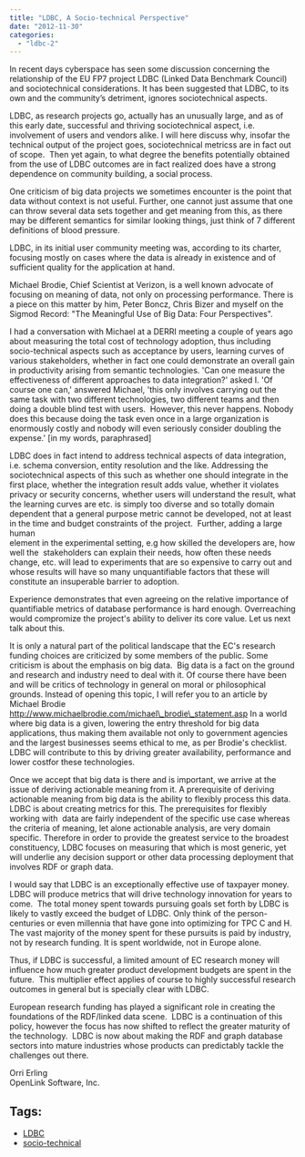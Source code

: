 ```yaml
---
title: "LDBC, A Socio-technical Perspective"
date: "2012-11-30"
categories: 
  - "ldbc-2"
---
```


In recent days cyberspace has seen some discussion concerning the relationship of the EU FP7 project LDBC (Linked Data Benchmark Council) and sociotechnical considerations. It has been suggested that LDBC, to its own and the community’s detriment, ignores sociotechnical aspects.

LDBC, as research projects go, actually has an unusually large, and as of this early date, successful and thriving sociotechnical aspect, i.e. involvement of users and vendors alike. I will here discuss why, insofar the technical output of the project goes, sociotechnical metricss are in fact out of scope.  Then yet again, to what degree the benefits potentially obtained from the use of LDBC outcomes are in fact realized does have a strong dependence on community building, a social process.

One criticism of big data projects we sometimes encounter is the point that data without context is not useful. Further, one cannot just assume that one can throw several data sets together and get meaning from this, as there may be different semantics for similar looking things, just think of 7 different definitions of blood pressure.

LDBC, in its initial user community meeting was, according to its charter, focusing mostly on cases where the data is already in existence and of sufficient quality for the application at hand.

Michael Brodie, Chief Scientist at Verizon, is a well known advocate of focusing on meaning of data, not only on processing performance. There is a piece on this matter by him, Peter Boncz, Chris Bizer and myself on the Sigmod Record: "The Meaningful Use of Big Data: Four Perspectives".

I had a conversation with Michael at a DERRI meeting a couple of years ago about measuring the total cost of technology adoption, thus including socio-technical aspects such as acceptance by users, learning curves of various stakeholders, whether in fact one could demonstrate an overall gain in productivity arising from semantic technologies. 'Can one measure the effectiveness of different approaches to data integration?' asked I. 'Of course one can,' answered Michael, 'this only involves carrying out the same task with two different technologies, two different teams and then doing a double blind test with users.  However, this never happens. Nobody does this because doing the task even once in a large organization is enormously costly and nobody will even seriously consider doubling the expense.' \[in my words, paraphrased\]

LDBC does in fact intend to address technical aspects of data integration, i.e. schema conversion, entity resolution and the like. Addressing the sociotechnical aspects of this such as whether one should integrate in the first place, whether the integration result adds value, whether it violates privacy or security concerns, whether users will understand the result, what the learning curves are etc. is simply too diverse and so totally domain dependent that a general purpose metric cannot be developed, not at least in the time and budget constraints of the project.  Further, adding a large human  
element in the experimental setting, e.g how skilled the developers are, how well the  stakeholders can explain their needs, how often these needs change, etc. will lead to experiments that are so expensive to carry out and whose results will have so many unquantifiable factors that these will constitute an insuperable barrier to adoption.  

Experience demonstrates that even agreeing on the relative importance of quantifiable metrics of database performance is hard enough. Overreaching would compromize the project's ability to deliver its core value. Let us next talk about this.

It is only a natural part of the political landscape that the EC's research funding choices are criticized by some members of the public. Some criticism is about the emphasis on big data.  Big data is a fact on the ground and research and industry need to deal with it. Of course there have been and will be critics of technology in general on moral or philosophical grounds. Instead of opening this topic, I will refer you to an article by Michael Brodie http://www.michaelbrodie.com/michael\_brodie\_statement.asp In a world where big data is a given, lowering the entry threshold for big data applications, thus making them available not only to government agencies and the largest businesses seems ethical to me, as per Brodie's checklist. LDBC will contribute to this by driving greater availability, performance and lower costfor these technologies.

Once we accept that big data is there and is important, we arrive at the issue of deriving actionable meaning from it. A prerequisite of deriving actionable meaning from big data is the ability to flexibly process this data. LDBC is about creating metrics for this. The prerequisites for flexibly working with  data are fairly independent of the specific use case whereas the criteria of meaning, let alone actionable analysis, are very domain specific. Therefore in order to provide the greatest service to the broadest constituency, LDBC focuses on measuring that which is most generic, yet will underlie any decision support or other data processing deployment that involves RDF or graph data.

I would say that LDBC is an exceptionally effective use of taxpayer money.  LDBC will produce metrics that will drive technology innovation for years to come.  The total money spent towards pursuing goals set forth by LDBC is likely to vastly exceed the budget of LDBC. Only think of the person-centuries or even millennia that have gone into optimizing for TPC C and H. The vast majority of the money spent for these pursuits is paid by industry, not by research funding. It is spent worldwide, not in Europe alone.

Thus, if LDBC is successful, a limited amount of EC research money will influence how much greater product development budgets are spent in the future.  This multiplier effect applies of course to highly successful research outcomes in general but is specially clear with LDBC.

European research funding has played a significant role in creating the foundations of the RDF/linked data scene.  LDBC is a continuation of this policy, however the focus has now shifted to reflect the greater maturity of the technology.  LDBC is now about making the RDF and graph database sectors into mature industries whose products can predictably tackle the challenges out there.

Orri Erling  
OpenLink Software, Inc.

## Tags: 

- [LDBC](http://www.ldbc.eu/tags/ldbc)
- [socio-technical](http://www.ldbc.eu/tags/socio-technical)
